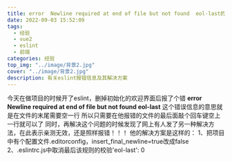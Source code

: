```yaml
---
title: error  Newline required at end of file but not found  eol-last的解决方案
date: 2022-09-03 15:52:09
tags: 
  - 经验
  - vue2
  - eslint
  - 前端
categories: 经验
top_img: "../image/背景2.jpg"
cover: "../image/背景2.jpg"
description: 有关eslint报错信息及其解决方案
---
```


今天在做项目的时候开了eslint，删掉初始化的欢迎界面后报了个错
**error  Newline required at end of file but not found  eol-last**
这个错误信息的意思就是在文件的末尾需要空一行
所以只需要在他报错的文件的最后面敲个回车键空上一行就可以了
同时，再解决这个问题的时候发现了网上有人发了另一种解决方法，在此表示亲测无效，还是照样报错！！！
他的解决方案是这样的：
1、把项目中有个配置文件.editorconfig，insert_final_newline=true改成false
2、.eslintrc.js中取消最后该规则的校验'eol-last': 0